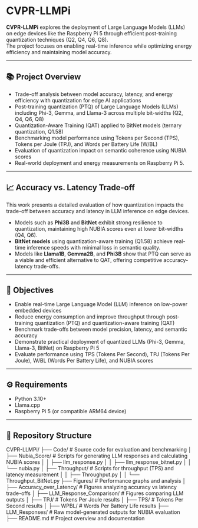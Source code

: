 # CVPR-LLMPi

**CVPR-LLMPi** explores the deployment of Large Language Models (LLMs) on edge devices like the Raspberry Pi 5 through efficient post-training quantization techniques (Q2, Q4, Q6, Q8).  
The project focuses on enabling real-time inference while optimizing energy efficiency and maintaining model accuracy.

---

## 📚 Project Overview
- Trade-off analysis between model accuracy, latency, and energy efficiency with quantization for edge AI applications
- Post-training quantization (PTQ) of Large Language Models (LLMs) including Phi-3, Gemma, and Llama-3 across multiple bit-widths (Q2, Q4, Q6, Q8)
- Quantization-Aware Training (QAT) applied to BitNet models (ternary quantization, Q1.58)
- Benchmarking model performance using Tokens per Second (TPS), Tokens per Joule (TPJ), and Words per Battery Life (W/BL)
- Evaluation of quantization impact on semantic coherence using NUBIA scores
- Real-world deployment and energy measurements on Raspberry Pi 5.

---

## 📈 Accuracy vs. Latency Trade-off
This work presents a detailed evaluation of how quantization impacts the trade-off between accuracy and latency in LLM inference on edge devices.
- Models such as **Phi3B** and **BitNet** exhibit strong resilience to quantization, maintaining high NUBIA scores even at lower bit-widths (Q4, Q6).
- **BitNet models** using quantization-aware training (Q1.58) achieve real-time inference speeds with minimal loss in semantic quality.
- Models like **Llama1B**, **Gemma2B**, and **Phi3B** show that PTQ can serve as a viable and efficient alternative to QAT, offering competitive accuracy-latency trade-offs.

---

## 🎯 Objectives
- Enable real-time Large Language Model (LLM) inference on low-power embedded devices
- Reduce energy consumption and improve throughput through post-training quantization (PTQ) and quantization-aware training (QAT)
- Benchmark trade-offs between model precision, latency, and semantic accuracy
- Demonstrate practical deployment of quantized LLMs (Phi-3, Gemma, Llama-3, BitNet) on Raspberry Pi 5
- Evaluate performance using TPS (Tokens Per Second), TPJ (Tokens Per Joule), W/BL (Words Per Battery Life), and NUBIA scores

---

## ⚙️ Requirements
- Python 3.10+
- Llama.cpp
- Raspberry Pi 5 (or compatible ARM64 device)

---

## 📁 Repository Structure
CVPR-LLMPi/ ├── Code/ # Source code for evaluation and benchmarking │ ├── Nubia_Score/ # Scripts for generating LLM responses and calculating NUBIA scores │ │ ├── llm_response.py │ │ ├── llm_response_bitnet.py │ │ └── nubia.py │ ├── Throughput/ # Scripts for throughput (TPS) and latency measurement │ │ ├── Throughput.py │ │ └── Throughput_BitNet.py ├── Figures/ # Performance graphs and analysis │ ├── Accuracy_over_Latency/ # Figures analyzing accuracy vs latency trade-offs │ ├── LLM_Response_Comparison/ # Figures comparing LLM outputs │ ├── TPJ/ # Tokens Per Joule results │ ├── TPS/ # Tokens Per Second results │ ├── WPBL/ # Words Per Battery Life results ├── LLM_Responses/ # Raw model-generated outputs for NUBIA evaluation ├── README.md # Project overview and documentation
